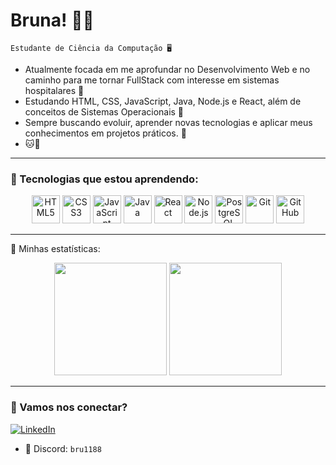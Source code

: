 # Bruna! 🌸✨

    Estudante de Ciência da Computação 🖥️

- Atualmente focada em me aprofundar no Desenvolvimento Web e no caminho para me tornar FullStack com interesse em sistemas hospitalares 🎀
- Estudando HTML, CSS, JavaScript, Java, Node.js e React, além de conceitos de Sistemas Operacionais 💖
- Sempre buscando evoluir, aprender novas tecnologias e aplicar meus conhecimentos em projetos práticos. 🌟
- 🐱🐾

---

### 🎀 Tecnologias que estou aprendendo:

<p align="center">
  <img src="https://cdn.jsdelivr.net/gh/devicons/devicon@latest/icons/html5/html5-original.svg" alt="HTML5" width="45" height="45"/>
  <img src="https://cdn.jsdelivr.net/gh/devicons/devicon@latest/icons/css3/css3-original.svg" alt="CSS3" width="45" height="45"/>
  <img src="https://cdn.jsdelivr.net/gh/devicons/devicon@latest/icons/javascript/javascript-original.svg" alt="JavaScript" width="45" height="45"/>
  <img src="https://cdn.jsdelivr.net/gh/devicons/devicon@latest/icons/java/java-original.svg" alt="Java" width="45" height="45"/>
  <img src="https://cdn.jsdelivr.net/gh/devicons/devicon@latest/icons/react/react-original.svg" alt="React" width="45" height="45"/>
  <img src="https://cdn.jsdelivr.net/gh/devicons/devicon@latest/icons/nodejs/nodejs-original.svg" alt="Node.js" width="45" height="45"/>
  <img src="https://cdn.jsdelivr.net/gh/devicons/devicon@latest/icons/postgresql/postgresql-original.svg" alt="PostgreSQL" width="45" height="45"/>
  <img src="https://cdn.jsdelivr.net/gh/devicons/devicon@latest/icons/git/git-original.svg" alt="Git" width="45" height="45"/>
  <img src="https://cdn.jsdelivr.net/gh/devicons/devicon@latest/icons/github/github-original.svg" alt="GitHub" width="45" height="45"/>
</p>


---
💖 Minhas estatísticas:
<p align="center">
  <img src="https://github-readme-stats.vercel.app/api?username=brucarv12&show_icons=true&bg_color=0D0D0D&title_color=FF00FF&text_color=00FFFF&icon_color=FF00FF&locale=pt-br" height="180" />
  <img src="https://github-readme-stats.vercel.app/api/top-langs/?username=brucarv12&layout=compact&bg_color=0D0D0D&title_color=FF00FF&text_color=00FFFF&locale=pt-br" height="180" />
</p>


---

### 🌷 Vamos nos conectar?
<p align="left">
  <a href="https://www.linkedin.com/in/bruna-carvalho-374621262/" target="_blank">
    <img 
      alt="LinkedIn" 
      title="Me adiciona no LinkedIn! 💌" 
      src="https://img.shields.io/badge/LinkedIn-FF69B4?style=for-the-badge&logo=linkedin&logoColor=white" 
    />
  </a>
</p>

- 💬 Discord: `bru1188`
